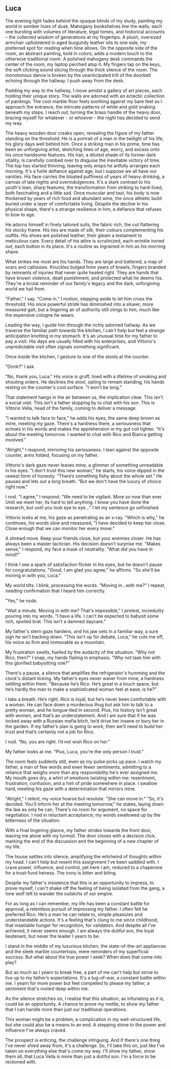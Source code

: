 ## Luca
 
The evening light fades behind the opaque blinds of my study, painting my world in somber hues of dusk. Mahogany bookshelves line the walls, each one bursting with volumes of literature, legal tomes, and historical accounts – the collected wisdom of generations at my fingertips. A plush, oversized armchair upholstered in aged burgundy leather sits to one side, my preferred spot for reading when time allows. On the opposite side of the room, an abstract painting, bold in colors, adds a modern touch to the otherwise traditional room. A polished mahogany desk commands the center of the room, my laptop perched atop it. My fingers tap on the keys, the soft clicking sound slicing through the thick silence of the room. The monotonous dance is broken by the unanticipated trill of the doorbell echoing through the hallway. I push away from the desk.
 
Padding my way to the hallway, I move amidst a gallery of art pieces, each holding their unique story. The walls are adorned with an eclectic collection of paintings. The cool marble floor feels soothing against my bare feet as I approach the entrance, the intricate patterns of white and gold snaking beneath my steps. I reach out, turning the brass handle of the heavy door, bracing myself for whatever - or whoever - the night has decided to send my way.
 
The heavy wooden door creaks open, revealing the figure of my father standing on the threshold. He is a portrait of a man in the twilight of his life, his glory days well behind him. Once a striking man in his prime, time has been an unforgiving artist, sketching lines of age, worry, and excess onto his once handsome features. His hair, a diluted shade of its former dark vitality, is carefully combed over to disguise the inevitable victory of time. The top has started thinning, leaving only wisps he artfully arranges each morning. It's a futile defiance against age, but I suppose we all have our vanities. His face carries the bloated puffiness of years of heavy drinking, a canvas of late nights and overindulgences. It's a stark contrast to his youth's lean, sharp features, the transformation from striking to hard-lived, both fascinating and a little sad. Once muscular and taut, his body is now thickened by years of rich food and abundant wine, the once athletic build buried under a layer of comfortable living. Despite the decline in his physical shape, there's a strange resilience in him, a defiance that refuses to bow to age.
 
He adorns himself in finely tailored suits, the fabric rich, the cut flattering his stocky frame. His ties are made of silk, their colours complementing his outfits. His shoes are polished leather, their gleam a testament to meticulous care. Every detail of his attire is scrutinized, each wrinkle ironed out, each button in its place. It's a routine as ingrained in him as his morning shave.
 
What strikes me most are his hands. They are large and battered, a map of scars and callouses. Knuckles bulged from years of brawls, fingers branded by remnants of injuries that never quite healed right. They are hands that have known violence, dealt punishment, and protected what he deems his. They're a brutal reminder of our family's legacy and the dark, unforgiving world we hail from.

"Father," I say. "Come in." I motion, stepping aside to let him cross the threshold. His once powerful stride has diminished into a slower, more measured gait, but a lingering air of authority still clings to him, much like the expensive cologne he wears.
 
Leading the way, I guide him through the richly adorned hallway. As we traverse the familiar path towards the kitchen, I can't help but feel a strange anticipation knotting in my stomach. It's an unusual time for my father to pay a visit. His days are usually filled with his enterprises, and Vittorio's unpredictable visit often signals something significant.
 
Once inside the kitchen, I gesture to one of the stools at the counter.
 
"Drink?" I ask.
 
"No, thank you, Luca." His voice is gruff, lined with a lifetime of smoking and shouting orders. He declines the stool, opting to remain standing, his hands resting on the counter's cool surface. "I won't be long."
 
That statement hangs in the air between us, the implication clear. This isn't a social visit. This isn't a father stopping by to chat with his son. This is Vittorio Vella, head of the family, coming to deliver a message.
 
"I wanted to talk face to face," he adds his eyes, the same deep brown as mine, meeting my gaze. There's a hardness there, a seriousness that echoes in his words and makes the apprehension in my gut coil tighter. “It's about the meeting tomorrow. I wanted to chat with Rico and Bianca getting involved.”
 
"Alright," I respond, mirroring his seriousness. I lean against the opposite counter, arms folded, focusing on my father.
 
Vittorio's dark gaze never leaves mine, a glimmer of something unreadable in his eyes. "I don't trust this new woman," he starts, his voice dipped in the rawest form of honesty. "There’s something fishy about the whole set.” He pauses and lets out a long breath. “But we don't have the luxury of choice right now."
 
I nod. "I agree," I respond. "We need to be vigilant. More so now than ever. Until we meet her, its hard to tell anything. I know you have done the research, but until you look eye to eye…" I let my sentence go unfinished.
 
Vittorio looks at me, his gaze as penetrating as an x-ray. "Which is why," he continues, his words slow and measured, "I have decided to keep her close. Close enough that we can monitor her every move."
 
A shrewd move. Keep your friends close, but your enemies closer. He has always been a master tactician. His decision doesn't surprise me. "Makes sense," I respond, my face a mask of neutrality. “What did you have in mind?”

I think I see a spark of satisfaction flicker in his eyes, but he doesn't pause for congratulations. "Good, I am glad you agree," he affirms. "So she'll be moving in with you, Luca."
 
My world tilts. I blink, processing the words. "Moving in...with me?" I repeat, needing confirmation that I heard him correctly.
 
"Yes," he nods.
 
"Wait a minute. Moving in with me? That's impossible," I protest, incredulity pouring into my words. "I have a life. I can't be expected to babysit some rich, spoiled brat. This isn't a damned daycare."
 
My father's stern gaze hardens, and his jaw sets in a familiar way, a sure sign he isn't backing down. "This isn't up for debate, Luca," he cuts me off, his voice as firm and immovable as a mountain.
 
My frustration swells, fuelled by the audacity of the situation. "Why not Rico, then?" I snap, my hands flailing in emphasis. "Why not task him with this glorified babysitting role?"
 
There's a pause, a silence that amplifies the refrigerator's humming and the clock's distant ticking. My father’s eyes never waver from mine, a hardness settling within them. "Because he’s Rico. He’s great in a touch space, but he’s hardly the man to make a sophisticated woman feel at ease, is he?”
 
I take a breath. He’s right. Rico is loyal, but he’s never been comfortable with a woman. He can face down a murderous thug but ask him to talk to a pretty woman, and he tongue-tied in second. Plus, his history isn’t great with women, and that’s an understatement. And I am sure that if he was locked away with a Russian mafia bitch, he’d drive her insane or bury her in the garden. If my father’s plan is going to work, then we’ll need to build her trust and that’s certainly not a job for Rico.
 
I nod. “No, you are right. I’d not wish Rico on her.”
 
My father looks at me. “Plus, Luca, you're the only person I trust."
 
The room feels suddenly still, even as my pulse picks up pace. I watch my father, a man of few words and even fewer sentiments, admitting to a reliance that weighs more than any responsibility he's ever assigned me. My mouth goes dry, a whirl of emotions twisting within me: resentment, frustration, confusion, and a hint of pride somewhere in place. I swallow hard, meeting his gaze with a determination that mirrors mine.
 
"Alright," I relent, my voice hoarse but resolute. "She can move in."
"So, it's decided. You'll inform her at the meeting tomorrow," he states, laying down the law as only he can. There's no room for argument, no space for negotiation. I nod in reluctant acceptance; my words swallowed up by the bitterness of the situation.
 
With a final lingering glance, my father strides towards the front door, leaving me alone with my turmoil. The door closes with a decisive click, marking the end of the discussion and the beginning of a new chapter of my life.
 
The house settles into silence, amplifying the whirlwind of thoughts within my head. I can't help but resent this assignment I've been saddled with. I crave power, influence, and control, yet here I am, reduced to a chaperone for a trust-fund heiress. The irony is bitter and biting.
 
Despite my father's insistence that this is an opportunity to impress, to prove myself, I can't shake off the feeling of being isolated from the gang, a lone wolf left to wander the outskirts of our empire.
 
For as long as I can remember, my life has been a constant battle for approval, a relentless pursuit of impressing my father. I often felt he preferred Rico. He’s a man he can relate to, simple pleasures and understandable actions. It's a feeling that's clung to me since childhood, that insatiable hunger for recognition, for validation. And despite all I've achieved, it never seems enough. I am always the dutiful son, the loyal lieutenant, but never the leader I yearn to be.
 
I stand in the middle of my luxurious kitchen, the state-of-the-art appliances and the sleek marble countertops, mere reminders of my superficial success. But what about the true power I seek? When does that come into play?
 
But as much as I yearn to break free, a part of me can't help but strive to live up to my father’s expectations. It's a tug-of-war, a constant battle within me. I yearn for more power but feel compelled to please my father, a sentiment that's rooted deep within me.
 
As the silence stretches on, I realize that this situation, as infuriating as it is, could be an opportunity. A chance to prove my mettle, to show my father that I can handle more than just our traditional operations.
 
This woman might be a problem, a complication in my well-structured life, but she could also be a means to an end. A stepping stone to the power and influence I've always craved.
 
The prospect is enticing, the challenge intriguing. And if there's one thing I've never shied away from, it's a challenge. So, I'll take this on, just like I've taken on everything else that's come my way. I'll show my father, show them all, that Luca Vella is more than just a dutiful son. I'm a force to be reckoned with.
